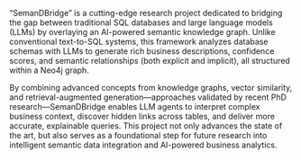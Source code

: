 “SemanDBridge” is a cutting-edge research project dedicated to bridging the gap between traditional SQL databases and large language models (LLMs) by overlaying an AI-powered semantic knowledge graph. Unlike conventional text-to-SQL systems, this framework analyzes database schemas with LLMs to generate rich business descriptions, confidence scores, and semantic relationships (both explicit and implicit), all structured within a Neo4j graph.

By combining advanced concepts from knowledge graphs, vector similarity, and retrieval-augmented generation—approaches validated by recent PhD research—SemanDBridge enables LLM agents to interpret complex business context, discover hidden links across tables, and deliver more accurate, explainable queries. This project not only advances the state of the art, but also serves as a foundational step for future research into intelligent semantic data integration and AI-powered business analytics.
